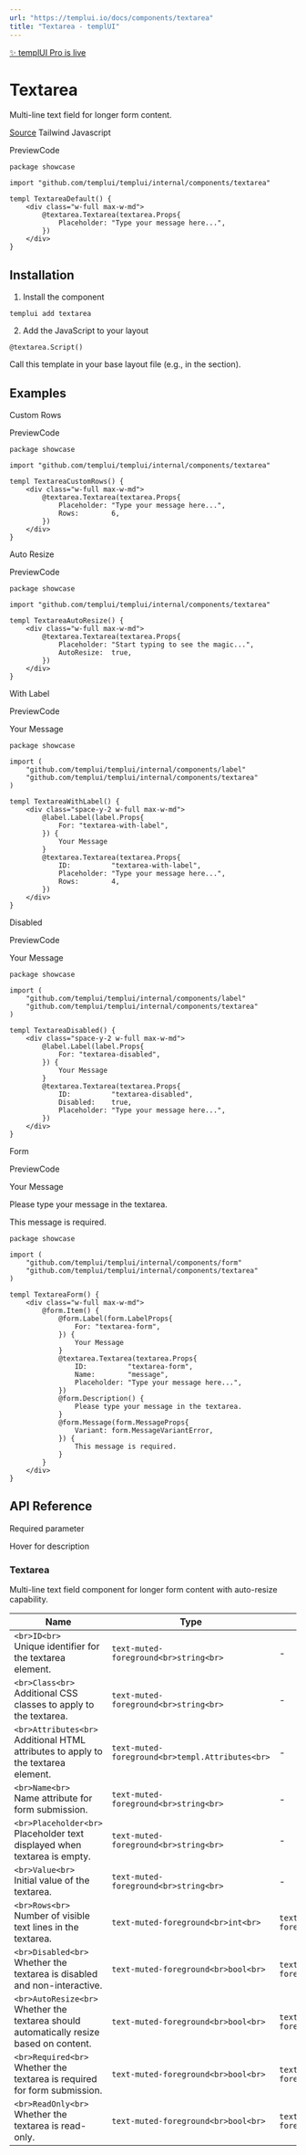 ```yaml
---
url: "https://templui.io/docs/components/textarea"
title: "Textarea - templUI"
---
```


[✨ templUI Pro is live](https://pro.templui.io/)

# Textarea

Multi-line text field for longer form content.

[Source](https://github.com/templui/templui/tree/main/internal/components/textarea) Tailwind Javascript

PreviewCode

```
package showcase

import "github.com/templui/templui/internal/components/textarea"

templ TextareaDefault() {
	<div class="w-full max-w-md">
		@textarea.Textarea(textarea.Props{
			Placeholder: "Type your message here...",
		})
	</div>
}

```

## Installation

1. Install the component





```
templui add textarea
```

2. Add the JavaScript to your layout





```
@textarea.Script()

```





Call this template in your base layout file (e.g., in the <head> section).


## Examples

Custom Rows

PreviewCode

```
package showcase

import "github.com/templui/templui/internal/components/textarea"

templ TextareaCustomRows() {
	<div class="w-full max-w-md">
		@textarea.Textarea(textarea.Props{
			Placeholder: "Type your message here...",
			Rows:        6,
		})
	</div>
}

```

Auto Resize

PreviewCode

```
package showcase

import "github.com/templui/templui/internal/components/textarea"

templ TextareaAutoResize() {
	<div class="w-full max-w-md">
		@textarea.Textarea(textarea.Props{
			Placeholder: "Start typing to see the magic...",
			AutoResize:  true,
		})
	</div>
}

```

With Label

PreviewCode

Your Message

```
package showcase

import (
	"github.com/templui/templui/internal/components/label"
	"github.com/templui/templui/internal/components/textarea"
)

templ TextareaWithLabel() {
	<div class="space-y-2 w-full max-w-md">
		@label.Label(label.Props{
			For: "textarea-with-label",
		}) {
			Your Message
		}
		@textarea.Textarea(textarea.Props{
			ID:          "textarea-with-label",
			Placeholder: "Type your message here...",
			Rows:        4,
		})
	</div>
}

```

Disabled

PreviewCode

Your Message

```
package showcase

import (
	"github.com/templui/templui/internal/components/label"
	"github.com/templui/templui/internal/components/textarea"
)

templ TextareaDisabled() {
	<div class="space-y-2 w-full max-w-md">
		@label.Label(label.Props{
			For: "textarea-disabled",
		}) {
			Your Message
		}
		@textarea.Textarea(textarea.Props{
			ID:          "textarea-disabled",
			Disabled:    true,
			Placeholder: "Type your message here...",
		})
	</div>
}

```

Form

PreviewCode

Your Message

Please type your message in the textarea.

This message is required.

```
package showcase

import (
	"github.com/templui/templui/internal/components/form"
	"github.com/templui/templui/internal/components/textarea"
)

templ TextareaForm() {
	<div class="w-full max-w-md">
		@form.Item() {
			@form.Label(form.LabelProps{
				For: "textarea-form",
			}) {
				Your Message
			}
			@textarea.Textarea(textarea.Props{
				ID:          "textarea-form",
				Name:        "message",
				Placeholder: "Type your message here...",
			})
			@form.Description() {
				Please type your message in the textarea.
			}
			@form.Message(form.MessageProps{
				Variant: form.MessageVariantError,
			}) {
				This message is required.
			}
		}
	</div>
}

```

## API Reference

Required parameter

Hover for description

### Textarea

Multi-line text field component for longer form content with auto-resize capability.

| Name | Type | Default |
| --- | --- | --- |
| ```<br>ID<br>```<br>Unique identifier for the textarea element. | ```text-muted-foreground<br>string<br>``` | - |
| ```<br>Class<br>```<br>Additional CSS classes to apply to the textarea. | ```text-muted-foreground<br>string<br>``` | - |
| ```<br>Attributes<br>```<br>Additional HTML attributes to apply to the textarea element. | ```text-muted-foreground<br>templ.Attributes<br>``` | - |
| ```<br>Name<br>```<br>Name attribute for form submission. | ```text-muted-foreground<br>string<br>``` | - |
| ```<br>Placeholder<br>```<br>Placeholder text displayed when textarea is empty. | ```text-muted-foreground<br>string<br>``` | - |
| ```<br>Value<br>```<br>Initial value of the textarea. | ```text-muted-foreground<br>string<br>``` | - |
| ```<br>Rows<br>```<br>Number of visible text lines in the textarea. | ```text-muted-foreground<br>int<br>``` | ```text-muted-foreground<br>3<br>``` |
| ```<br>Disabled<br>```<br>Whether the textarea is disabled and non-interactive. | ```text-muted-foreground<br>bool<br>``` | ```text-muted-foreground<br>false<br>``` |
| ```<br>AutoResize<br>```<br>Whether the textarea should automatically resize based on content. | ```text-muted-foreground<br>bool<br>``` | ```text-muted-foreground<br>false<br>``` |
| ```<br>Required<br>```<br>Whether the textarea is required for form submission. | ```text-muted-foreground<br>bool<br>``` | ```text-muted-foreground<br>false<br>``` |
| ```<br>ReadOnly<br>```<br>Whether the textarea is read-only. | ```text-muted-foreground<br>bool<br>``` | ```text-muted-foreground<br>false<br>``` |